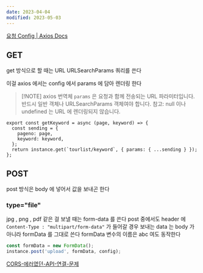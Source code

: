 ```yaml
---
date: 2023-04-04
modified: 2023-05-03
---
```


[요청 Config | Axios Docs](https://axios-http.com/kr/docs/req_config)

## GET

get 방식으로 할 때는 URL URLSearchParams 쿼리를 쓴다

이걸 axios 에서는 config 에서 params 에 담아 렌더링 한다

> [!NOTE] axios 번역체
> `params` 은 요청과 함께 전송되는 URL 파라미터입니다.
> 반드시 일반 객체나 URLSearchParams 객체여야 합니다.
> 참고: null 이나 undefined 는 URL 에 렌더링되지 않습니다.

```
export const getKeyword = async (page, keyword) => {
  const sending = {
    pageno: page,
    keyword: keyword,
  };
  return instance.get(`tourlist/keyword`, { params: { ...sending } });
};
```

## POST

post 방식은 body 에 넣어서 값을 보내곤 한다

### type="file"

jpg , png , pdf 같은 걸 보낼 때는 form-data 를 쓴다
post 중에서도 header 에 `Content-Type : "multipart/form-data"` 가 들어갈 경우
보내는 data 는 body 가 아니라 formData 를 그대로 쓴다
formData 변수의 이름은 abc 여도 동작한다

```js
const formData = new FormData();
instance.post('upload', formData, config);
```

[CORS-에러였던-API-연결-문제](../../work/PM-project-manager/etc-트러블슈팅/CORS-에러였던-API-연결-문제)
